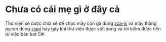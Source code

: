 # Chưa có cái mẹ gì ở đây cả
Thư viện sẽ được chia sẻ để chọc mấy con gà dùng [zca-js](https://github.com/RFS-ADRENO/zca-js) và mấy thằng pycon dùng [zlapi](https://github.com/Its-VrxxDev/zlapi) hay gáy khi thư viện được viết xong và tôi kiếm được tiền từ việc bán bot C#.
<!-- # ZaloExplode
Abstraction layer over Zalo's internal API. Inspired from YouTubeExplode and DSharpPlus. -->
